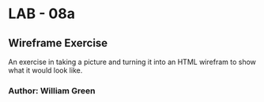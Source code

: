 # LAB - 08a

## Wireframe Exercise

An exercise in taking a picture and turning it into an HTML wirefram to show what it would look like.

### Author: William Green
